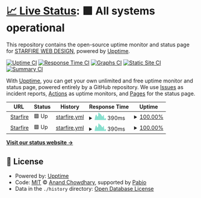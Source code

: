 # [📈 Live Status](https://starfireweb.github.io/UptimeMonitors): <!--live status--> **🟩 All systems operational**

This repository contains the open-source uptime monitor and status page for [STARFIRE WEB DESIGN](https://starfirewebdesign.com/), powered by [Upptime](https://github.com/upptime/upptime).

[![Uptime CI](https://github.com/starfireweb/UptimeMonitors/workflows/Uptime%20CI/badge.svg)](https://github.com/starfireweb/UptimeMonitors/actions?query=workflow%3A%22Uptime+CI%22)
[![Response Time CI](https://github.com/starfireweb/UptimeMonitors/workflows/Response%20Time%20CI/badge.svg)](https://github.com/starfireweb/UptimeMonitors/actions?query=workflow%3A%22Response+Time+CI%22)
[![Graphs CI](https://github.com/starfireweb/UptimeMonitors/workflows/Graphs%20CI/badge.svg)](https://github.com/starfireweb/UptimeMonitors/actions?query=workflow%3A%22Graphs+CI%22)
[![Static Site CI](https://github.com/starfireweb/UptimeMonitors/workflows/Static%20Site%20CI/badge.svg)](https://github.com/starfireweb/UptimeMonitors/actions?query=workflow%3A%22Static+Site+CI%22)
[![Summary CI](https://github.com/starfireweb/UptimeMonitors/workflows/Summary%20CI/badge.svg)](https://github.com/starfireweb/UptimeMonitors/actions?query=workflow%3A%22Summary+CI%22)

With [Upptime](https://upptime.js.org), you can get your own unlimited and free uptime monitor and status page, powered entirely by a GitHub repository. We use [Issues](https://github.com/starfireweb/UptimeMonitors/issues) as incident reports, [Actions](https://github.com/starfireweb/UptimeMonitors/actions) as uptime monitors, and [Pages](https://starfireweb.github.io/UptimeMonitors) for the status page.

<!--start: status pages-->
<!-- This summary is generated by Upptime (https://github.com/upptime/upptime) -->
<!-- Do not edit this manually, your changes will be overwritten -->
<!-- prettier-ignore -->
| URL | Status | History | Response Time | Uptime |
| --- | ------ | ------- | ------------- | ------ |
| <img alt="" src="https://icons.duckduckgo.com/ip3/www.starfirewebdesign.com.ico" height="13"> [Starfire](https://www.starfirewebdesign.com) | 🟩 Up | [starfire.yml](https://github.com/starfireweb/UptimeMonitors/commits/HEAD/history/starfire.yml) | <details><summary><img alt="Response time graph" src="./graphs/starfire/response-time-week.png" height="20"> 390ms</summary><br><a href="https://starfireweb.github.io/UptimeMonitors/history/starfire"><img alt="Response time 255" src="https://img.shields.io/endpoint?url=https%3A%2F%2Fraw.githubusercontent.com%2Fstarfireweb%2FUptimeMonitors%2FHEAD%2Fapi%2Fstarfire%2Fresponse-time.json"></a><br><a href="https://starfireweb.github.io/UptimeMonitors/history/starfire"><img alt="24-hour response time 159" src="https://img.shields.io/endpoint?url=https%3A%2F%2Fraw.githubusercontent.com%2Fstarfireweb%2FUptimeMonitors%2FHEAD%2Fapi%2Fstarfire%2Fresponse-time-day.json"></a><br><a href="https://starfireweb.github.io/UptimeMonitors/history/starfire"><img alt="7-day response time 390" src="https://img.shields.io/endpoint?url=https%3A%2F%2Fraw.githubusercontent.com%2Fstarfireweb%2FUptimeMonitors%2FHEAD%2Fapi%2Fstarfire%2Fresponse-time-week.json"></a><br><a href="https://starfireweb.github.io/UptimeMonitors/history/starfire"><img alt="30-day response time 296" src="https://img.shields.io/endpoint?url=https%3A%2F%2Fraw.githubusercontent.com%2Fstarfireweb%2FUptimeMonitors%2FHEAD%2Fapi%2Fstarfire%2Fresponse-time-month.json"></a><br><a href="https://starfireweb.github.io/UptimeMonitors/history/starfire"><img alt="1-year response time 255" src="https://img.shields.io/endpoint?url=https%3A%2F%2Fraw.githubusercontent.com%2Fstarfireweb%2FUptimeMonitors%2FHEAD%2Fapi%2Fstarfire%2Fresponse-time-year.json"></a></details> | <details><summary><a href="https://starfireweb.github.io/UptimeMonitors/history/starfire">100.00%</a></summary><a href="https://starfireweb.github.io/UptimeMonitors/history/starfire"><img alt="All-time uptime 99.65%" src="https://img.shields.io/endpoint?url=https%3A%2F%2Fraw.githubusercontent.com%2Fstarfireweb%2FUptimeMonitors%2FHEAD%2Fapi%2Fstarfire%2Fuptime.json"></a><br><a href="https://starfireweb.github.io/UptimeMonitors/history/starfire"><img alt="24-hour uptime 100.00%" src="https://img.shields.io/endpoint?url=https%3A%2F%2Fraw.githubusercontent.com%2Fstarfireweb%2FUptimeMonitors%2FHEAD%2Fapi%2Fstarfire%2Fuptime-day.json"></a><br><a href="https://starfireweb.github.io/UptimeMonitors/history/starfire"><img alt="7-day uptime 100.00%" src="https://img.shields.io/endpoint?url=https%3A%2F%2Fraw.githubusercontent.com%2Fstarfireweb%2FUptimeMonitors%2FHEAD%2Fapi%2Fstarfire%2Fuptime-week.json"></a><br><a href="https://starfireweb.github.io/UptimeMonitors/history/starfire"><img alt="30-day uptime 99.46%" src="https://img.shields.io/endpoint?url=https%3A%2F%2Fraw.githubusercontent.com%2Fstarfireweb%2FUptimeMonitors%2FHEAD%2Fapi%2Fstarfire%2Fuptime-month.json"></a><br><a href="https://starfireweb.github.io/UptimeMonitors/history/starfire"><img alt="1-year uptime 99.65%" src="https://img.shields.io/endpoint?url=https%3A%2F%2Fraw.githubusercontent.com%2Fstarfireweb%2FUptimeMonitors%2FHEAD%2Fapi%2Fstarfire%2Fuptime-year.json"></a></details>
| <img alt="" src="https://icons.duckduckgo.com/ip3/starfirewebdesign.com.ico" height="13"> [Starfire](https://starfirewebdesign.com) | 🟩 Up | [starfire.yml](https://github.com/starfireweb/UptimeMonitors/commits/HEAD/history/starfire.yml) | <details><summary><img alt="Response time graph" src="./graphs/starfire/response-time-week.png" height="20"> 390ms</summary><br><a href="https://starfireweb.github.io/UptimeMonitors/history/starfire"><img alt="Response time 255" src="https://img.shields.io/endpoint?url=https%3A%2F%2Fraw.githubusercontent.com%2Fstarfireweb%2FUptimeMonitors%2FHEAD%2Fapi%2Fstarfire%2Fresponse-time.json"></a><br><a href="https://starfireweb.github.io/UptimeMonitors/history/starfire"><img alt="24-hour response time 159" src="https://img.shields.io/endpoint?url=https%3A%2F%2Fraw.githubusercontent.com%2Fstarfireweb%2FUptimeMonitors%2FHEAD%2Fapi%2Fstarfire%2Fresponse-time-day.json"></a><br><a href="https://starfireweb.github.io/UptimeMonitors/history/starfire"><img alt="7-day response time 390" src="https://img.shields.io/endpoint?url=https%3A%2F%2Fraw.githubusercontent.com%2Fstarfireweb%2FUptimeMonitors%2FHEAD%2Fapi%2Fstarfire%2Fresponse-time-week.json"></a><br><a href="https://starfireweb.github.io/UptimeMonitors/history/starfire"><img alt="30-day response time 296" src="https://img.shields.io/endpoint?url=https%3A%2F%2Fraw.githubusercontent.com%2Fstarfireweb%2FUptimeMonitors%2FHEAD%2Fapi%2Fstarfire%2Fresponse-time-month.json"></a><br><a href="https://starfireweb.github.io/UptimeMonitors/history/starfire"><img alt="1-year response time 255" src="https://img.shields.io/endpoint?url=https%3A%2F%2Fraw.githubusercontent.com%2Fstarfireweb%2FUptimeMonitors%2FHEAD%2Fapi%2Fstarfire%2Fresponse-time-year.json"></a></details> | <details><summary><a href="https://starfireweb.github.io/UptimeMonitors/history/starfire">100.00%</a></summary><a href="https://starfireweb.github.io/UptimeMonitors/history/starfire"><img alt="All-time uptime 99.65%" src="https://img.shields.io/endpoint?url=https%3A%2F%2Fraw.githubusercontent.com%2Fstarfireweb%2FUptimeMonitors%2FHEAD%2Fapi%2Fstarfire%2Fuptime.json"></a><br><a href="https://starfireweb.github.io/UptimeMonitors/history/starfire"><img alt="24-hour uptime 100.00%" src="https://img.shields.io/endpoint?url=https%3A%2F%2Fraw.githubusercontent.com%2Fstarfireweb%2FUptimeMonitors%2FHEAD%2Fapi%2Fstarfire%2Fuptime-day.json"></a><br><a href="https://starfireweb.github.io/UptimeMonitors/history/starfire"><img alt="7-day uptime 100.00%" src="https://img.shields.io/endpoint?url=https%3A%2F%2Fraw.githubusercontent.com%2Fstarfireweb%2FUptimeMonitors%2FHEAD%2Fapi%2Fstarfire%2Fuptime-week.json"></a><br><a href="https://starfireweb.github.io/UptimeMonitors/history/starfire"><img alt="30-day uptime 99.46%" src="https://img.shields.io/endpoint?url=https%3A%2F%2Fraw.githubusercontent.com%2Fstarfireweb%2FUptimeMonitors%2FHEAD%2Fapi%2Fstarfire%2Fuptime-month.json"></a><br><a href="https://starfireweb.github.io/UptimeMonitors/history/starfire"><img alt="1-year uptime 99.65%" src="https://img.shields.io/endpoint?url=https%3A%2F%2Fraw.githubusercontent.com%2Fstarfireweb%2FUptimeMonitors%2FHEAD%2Fapi%2Fstarfire%2Fuptime-year.json"></a></details>

<!--end: status pages-->

[**Visit our status website →**](https://starfireweb.github.io/UptimeMonitors)

## 📄 License

- Powered by: [Upptime](https://github.com/upptime/upptime)
- Code: [MIT](./LICENSE) © [Anand Chowdhary](https://anandchowdhary.com), supported by [Pabio](https://pabio.com)
- Data in the `./history` directory: [Open Database License](https://opendatacommons.org/licenses/odbl/1-0/)
